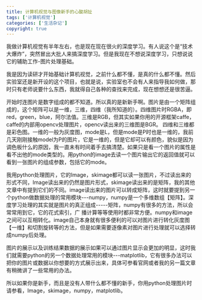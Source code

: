 ```yaml
---
title: 计算机视觉与图像新手的心酸胡扯
tags: ['计算机视觉']
categories: ['生活杂记']
copyright: true
---
```

我做计算机视觉有半年左右，也是现在现在很火的深度学习。有人说这个是“技术大爆炸”，突然冒出大批人来搞深度学习。但是我现在不想说深度学习，只想说说它的辅助工作-图片处理基础。

我是因为读研才开始基础计算机视觉，之前什么都不懂，是真的什么都不懂。然后实验室还是新开设的这个项目，也就是说，实验室也不会有人来指导我如何做，那时只有老师说要什么东西，我就得自己各种的查找来完成，现在想想还是很苦逼。

开始时连图片是数字组成的都不知道。所以真的是新新手啊。图片是由一个矩阵组成的，这个矩阵可以是一维，三维，四维（我所知道的）。四维图片时RGBA，即red，green，blue，阿尔法值。三维是RGB，但其实如果你用的开源框架caffe，caffe的内部用opencv处理图片，opencv读出来的三维图是BGR。
四维和三维都是彩色图。一维的一般为灰度图，mode是L，但是mode是P时也是一维的，我前几天刚刚接触model为P的图片，它是一维的，但是它却可以有颜色，貌似是因为调色板什么的原因，我一直未有时间着手去搞清楚。如果只是看一个图片的属性是看不出他的mode类型的。用python的image去读一个图片输出它的返回值就可以看到一张图片的组成参数，包括它的mode。

我用python处理图片，它的Image，skimage都可以读一张图片，不过读出来的形式不同，Image读出来的仍然是图片形式，skimage读出来的是矩阵，我的其他文章中有提到它们的不同。image读出来的图片可以转成矩阵，这时就要提到另一个python做数据处理的常用模块---numpy，numpy是一个多维数组【矩阵】。深度学习处理的其实就是图片的真正组成-----矩阵，numpy有很多的方法，所以会常常用到它，它的花式索引，广
播计算等等使用时都非常方便。numpy和image之间可以互相转化。image自己本身就有很多便利的可以对图片进行转化灰度图【一维】和切割旋转等的方法，但是如果需要逐像素对图片进行处理就可以选择转成numpy后处理。

图片的展示以及训练结果数据的展示如果可以通过图片显示会更加的明显，这时我们就需要python的另一个数据处理常用的模块---matplotlib，它有很多办法可以把你的图片或数据以你想要的方式展示出来，具体可参看官网或者我的另一篇文章有稍微讲了一些常用的办法。

所以如果你是新手，而且是没有人带什么都不懂的新手，你用python处理图片时请参看，Image，skimage，numpy，matplotlib。

